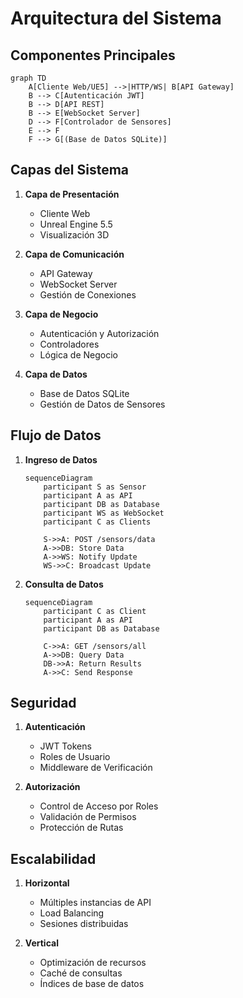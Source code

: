 # Arquitectura del Sistema

## Componentes Principales

```mermaid
graph TD
    A[Cliente Web/UE5] -->|HTTP/WS| B[API Gateway]
    B --> C[Autenticación JWT]
    B --> D[API REST]
    B --> E[WebSocket Server]
    D --> F[Controlador de Sensores]
    E --> F
    F --> G[(Base de Datos SQLite)]
```

## Capas del Sistema

1. **Capa de Presentación**
   - Cliente Web
   - Unreal Engine 5.5
   - Visualización 3D

2. **Capa de Comunicación**
   - API Gateway
   - WebSocket Server
   - Gestión de Conexiones

3. **Capa de Negocio**
   - Autenticación y Autorización
   - Controladores
   - Lógica de Negocio

4. **Capa de Datos**
   - Base de Datos SQLite
   - Gestión de Datos de Sensores

## Flujo de Datos

1. **Ingreso de Datos**
   ```mermaid
   sequenceDiagram
       participant S as Sensor
       participant A as API
       participant DB as Database
       participant WS as WebSocket
       participant C as Clients
       
       S->>A: POST /sensors/data
       A->>DB: Store Data
       A->>WS: Notify Update
       WS->>C: Broadcast Update
   ```

2. **Consulta de Datos**
   ```mermaid
   sequenceDiagram
       participant C as Client
       participant A as API
       participant DB as Database
       
       C->>A: GET /sensors/all
       A->>DB: Query Data
       DB->>A: Return Results
       A->>C: Send Response
   ```

## Seguridad

1. **Autenticación**
   - JWT Tokens
   - Roles de Usuario
   - Middleware de Verificación

2. **Autorización**
   - Control de Acceso por Roles
   - Validación de Permisos
   - Protección de Rutas

## Escalabilidad

1. **Horizontal**
   - Múltiples instancias de API
   - Load Balancing
   - Sesiones distribuidas

2. **Vertical**
   - Optimización de recursos
   - Caché de consultas
   - Índices de base de datos 